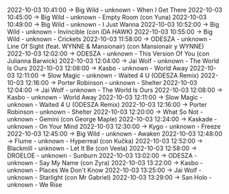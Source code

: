 2022-10-03 10:41:00 -> Big Wild - unknown - When I Get There
2022-10-03 10:45:00 -> Big Wild - unknown - Empty Room (con Yuna)
2022-10-03 10:49:00 -> Big Wild - unknown - I Just Wanna
2022-10-03 10:52:00 -> Big Wild - unknown - Invincible (con iDA HAWK)
2022-10-03 10:55:00 -> Big Wild - unknown - Crickets
2022-10-03 11:58:00 -> ODESZA - unknown - Line Of Sight (feat. WYNNE & Mansionair) (con Mansionair y WYNNE)
2022-10-03 12:02:00 -> ODESZA - unknown - This Version Of You (con Julianna Barwick)
2022-10-03 12:04:00 -> Jai Wolf - unknown - The World Is Ours
2022-10-03 12:08:00 -> Kasbo - unknown - World Away
2022-10-03 12:11:00 -> Slow Magic - unknown - Waited 4 U (ODESZA Remix)
2022-10-03 12:16:00 -> Porter Robinson - unknown - Shelter
2022-10-03 12:04:00 -> Jai Wolf - unknown - The World Is Ours
2022-10-03 12:08:00 -> Kasbo - unknown - World Away
2022-10-03 12:11:00 -> Slow Magic - unknown - Waited 4 U (ODESZA Remix)
2022-10-03 12:16:00 -> Porter Robinson - unknown - Shelter
2022-10-03 12:20:00 -> What So Not - unknown - Gemini (con George Maple)
2022-10-03 12:24:00 -> Kaskade - unknown - On Your Mind
2022-10-03 12:30:00 -> Kygo - unknown - Freeze
2022-10-03 12:45:00 -> Big Wild - unknown - Awaken
2022-10-03 12:48:00 -> Flume - unknown - Hyperreal (con Kučka)
2022-10-03 12:52:00 -> Blackmill - unknown - Let It Be (con Veela)
2022-10-03 12:58:00 -> DROELOE - unknown - Sunburn
2022-10-03 13:02:00 -> ODESZA - unknown - Say My Name (con Zyra)
2022-10-03 13:22:00 -> Kasbo - unknown - Places We Don't Know
2022-10-03 13:25:00 -> Jai Wolf - unknown - Starlight (con Mr Gabriel)
2022-10-03 13:29:00 -> San Holo - unknown - We Rise

